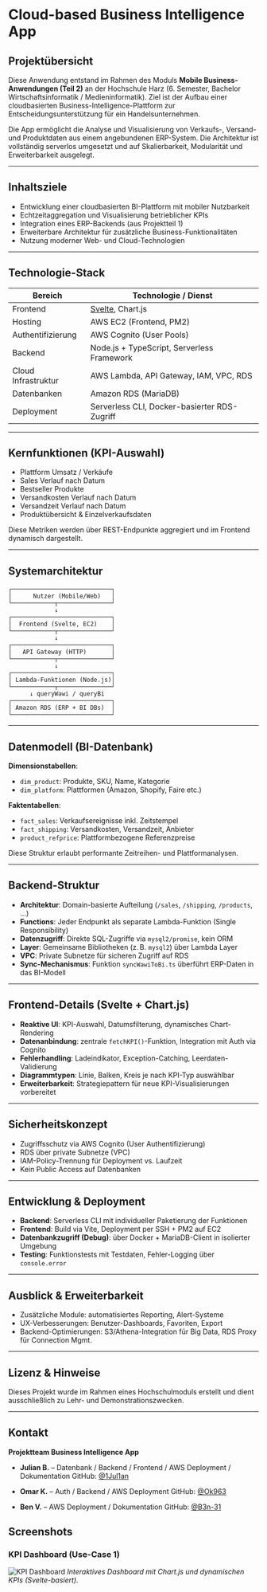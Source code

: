 # Cloud-based Business Intelligence App

## Projektübersicht

Diese Anwendung entstand im Rahmen des Moduls **Mobile Business-Anwendungen (Teil 2)** an der Hochschule Harz (6. Semester, Bachelor Wirtschaftsinformatik / Medieninformatik). Ziel ist der Aufbau einer cloudbasierten Business-Intelligence-Plattform zur Entscheidungsunterstützung für ein Handelsunternehmen.

Die App ermöglicht die Analyse und Visualisierung von Verkaufs-, Versand- und Produktdaten aus einem angebundenen ERP-System. Die Architektur ist vollständig serverlos umgesetzt und auf Skalierbarkeit, Modularität und Erweiterbarkeit ausgelegt.

---

## Inhaltsziele

* Entwicklung einer cloudbasierten BI-Plattform mit mobiler Nutzbarkeit
* Echtzeitaggregation und Visualisierung betrieblicher KPIs
* Integration eines ERP-Backends (aus Projektteil 1)
* Erweiterbare Architektur für zusätzliche Business-Funktionalitäten
* Nutzung moderner Web- und Cloud-Technologien

---

## Technologie-Stack

| Bereich             | Technologie / Dienst                         |
| ------------------- | -------------------------------------------- |
| Frontend            | [Svelte](https://svelte.dev/), Chart.js      |
| Hosting             | AWS EC2 (Frontend, PM2)                      |
| Authentifizierung   | AWS Cognito (User Pools)                     |
| Backend             | Node.js + TypeScript, Serverless Framework   |
| Cloud Infrastruktur | AWS Lambda, API Gateway, IAM, VPC, RDS       |
| Datenbanken         | Amazon RDS (MariaDB)                         |
| Deployment          | Serverless CLI, Docker-basierter RDS-Zugriff |

---

## Kernfunktionen (KPI-Auswahl)

* Plattform Umsatz / Verkäufe
* Sales Verlauf nach Datum
* Bestseller Produkte
* Versandkosten Verlauf nach Datum
* Versandzeit Verlauf nach Datum
* Produktübersicht & Einzelverkaufsdaten

Diese Metriken werden über REST-Endpunkte aggregiert und im Frontend dynamisch dargestellt.

---

## Systemarchitektur

```
┌────────────────────────────┐
│      Nutzer (Mobile/Web)   │
└────────────┬───────────────┘
             ↓
┌────────────────────────────┐
│  Frontend (Svelte, EC2)    │
└────────────┬───────────────┘
             ↓
┌────────────────────────────┐
│   API Gateway (HTTP)       │
└────────────┬───────────────┘
             ↓
┌────────────────────────────┐
│ Lambda-Funktionen (Node.js)│
└────────────┬───────────────┘
      ↓ queryWawi / queryBi
┌────────────────────────────┐
│ Amazon RDS (ERP + BI DBs)  │
└────────────────────────────┘
```

---

## Datenmodell (BI-Datenbank)

**Dimensionstabellen**:

* `dim_product`: Produkte, SKU, Name, Kategorie
* `dim_platform`: Plattformen (Amazon, Shopify, Faire etc.)

**Faktentabellen**:

* `fact_sales`: Verkaufsereignisse inkl. Zeitstempel
* `fact_shipping`: Versandkosten, Versandzeit, Anbieter
* `product_refprice`: Plattformbezogene Referenzpreise

Diese Struktur erlaubt performante Zeitreihen- und Plattformanalysen.

---

## Backend-Struktur

* **Architektur**: Domain-basierte Aufteilung (`/sales`, `/shipping`, `/products`, ...)
* **Functions**: Jeder Endpunkt als separate Lambda-Funktion (Single Responsibility)
* **Datenzugriff**: Direkte SQL-Zugriffe via `mysql2/promise`, kein ORM
* **Layer**: Gemeinsame Bibliotheken (z. B. `mysql2`) über Lambda Layer
* **VPC**: Private Subnetze für sicheren Zugriff auf RDS
* **Sync-Mechanismus**: Funktion `syncWawiToBi.ts` überführt ERP-Daten in das BI-Modell

---

## Frontend-Details (Svelte + Chart.js)

* **Reaktive UI**: KPI-Auswahl, Datumsfilterung, dynamisches Chart-Rendering
* **Datenanbindung**: zentrale `fetchKPI()`-Funktion, Integration mit Auth via Cognito
* **Fehlerhandling**: Ladeindikator, Exception-Catching, Leerdaten-Validierung
* **Diagrammtypen**: Linie, Balken, Kreis je nach KPI-Typ auswählbar
* **Erweiterbarkeit**: Strategiepattern für neue KPI-Visualisierungen vorbereitet

---

## Sicherheitskonzept

* Zugriffsschutz via AWS Cognito (User Authentifizierung)
* RDS über private Subnetze (VPC)
* IAM-Policy-Trennung für Deployment vs. Laufzeit
* Kein Public Access auf Datenbanken

---

## Entwicklung & Deployment

* **Backend**: Serverless CLI mit individueller Paketierung der Funktionen
* **Frontend**: Build via Vite, Deployment per SSH + PM2 auf EC2
* **Datenbankzugriff (Debug)**: über Docker + MariaDB-Client in isolierter Umgebung
* **Testing**: Funktionstests mit Testdaten, Fehler-Logging über `console.error`

---

## Ausblick & Erweiterbarkeit

* Zusätzliche Module: automatisiertes Reporting, Alert-Systeme
* UX-Verbesserungen: Benutzer-Dashboards, Favoriten, Export
* Backend-Optimierungen: S3/Athena-Integration für Big Data, RDS Proxy für Connection Mgmt.

---

## Lizenz & Hinweise

Dieses Projekt wurde im Rahmen eines Hochschulmoduls erstellt und dient ausschließlich zu Lehr- und Demonstrationszwecken.

---

## Kontakt

**Projektteam Business Intelligence App**

* **Julian B.** – Datenbank / Backend / Frontend / AWS Deployment / Dokumentation
  GitHub: [@1Jul1an](https://github.com/1Jul1an)

* **Omar K.** – Auth / Backend / AWS Deployment
  GitHub: [@Ok963](https://github.com/Ok963)

* **Ben V.** – AWS Deployment / Dokumentation
  GitHub: [@B3n-31](https://github.com/B3n-31)


## Screenshots

### KPI Dashboard (Use-Case 1) 
![KPI Dashboard](https://github.com/user-attachments/assets/b4f4b57e-97b8-49f9-9438-4dc82c62a672)
*Interaktives Dashboard mit Chart.js und dynamischen KPIs (Svelte-basiert).*


